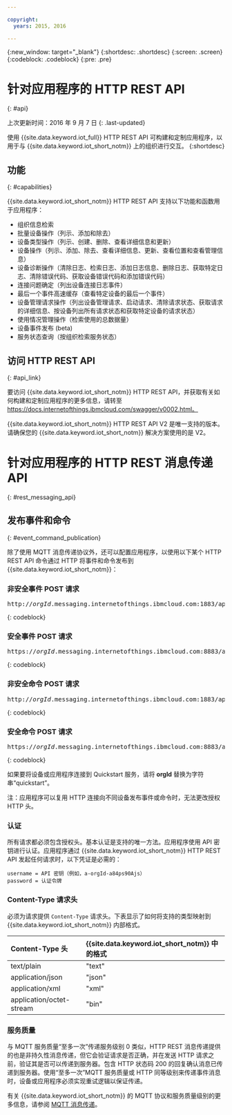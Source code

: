 ```yaml
---

copyright:
  years: 2015, 2016

---
```


{:new_window: target="_blank"}
{:shortdesc: .shortdesc}
{:screen: .screen}
{:codeblock: .codeblock}
{:pre: .pre}

# 针对应用程序的 HTTP REST API
{: #api}

上次更新时间：2016 年 9 月 7 日
{: .last-updated}

使用 {{site.data.keyword.iot_full}} HTTP REST API 可构建和定制应用程序，以用于与 {{site.data.keyword.iot_short_notm}} 上的组织进行交互。
{:shortdesc}

## 功能
{: #capabilities}

{{site.data.keyword.iot_short_notm}} HTTP REST API 支持以下功能和函数用于应用程序：

- 组织信息检索
- 批量设备操作（列示、添加和除去）
- 设备类型操作（列示、创建、删除、查看详细信息和更新）
- 设备操作（列示、添加、除去、查看详细信息、更新、查看位置和查看管理信息）
- 设备诊断操作（清除日志、检索日志、添加日志信息、删除日志、获取特定日志、清除错误代码、获取设备错误代码和添加错误代码）
- 连接问题确定（列出设备连接日志事件）
- 最后一个事件高速缓存（查看特定设备的最后一个事件）
- 设备管理请求操作（列出设备管理请求、启动请求、清除请求状态、获取请求的详细信息、按设备列出所有请求状态和获取特定设备的请求状态）
- 使用情况管理操作（检索使用的总数据量）
- 设备事件发布 (beta)
- 服务状态查询（按组织检索服务状态）

## 访问 HTTP REST API
{: #api_link}

要访问 {{site.data.keyword.iot_short_notm}} HTTP REST API，并获取有关如何构建和定制应用程序的更多信息，请转至 https://docs.internetofthings.ibmcloud.com/swagger/v0002.html。

{{site.data.keyword.iot_short_notm}} HTTP REST API V2 是唯一支持的版本。请确保您的 {{site.data.keyword.iot_short_notm}} 解决方案使用的是 V2。



# 针对应用程序的 HTTP REST 消息传递 API
{: #rest_messaging_api}

## 发布事件和命令
{: #event_command_publication}

除了使用 MQTT 消息传递协议外，还可以配置应用程序，以使用以下某个 HTTP REST API 命令通过 HTTP 将事件和命令发布到 {{site.data.keyword.iot_short_notm}}：

### 非安全事件 POST 请求
<pre class="pre">http://<var class="keyword varname">orgId</var>.messaging.internetofthings.ibmcloud.com:1883/api/v0002/application/types/<var class="keyword varname">typeId</var>/devices/<var class="keyword varname">deviceId</var>/events/<var class="keyword varname">eventId</var></pre>
{: codeblock}

### 安全事件 POST 请求
<pre class="pre">https://<var class="keyword varname">orgId</var>.messaging.internetofthings.ibmcloud.com:8883/api/v0002/application/types/<var class="keyword varname">typeId</var>/devices/<var class="keyword varname">deviceId</var>/events/<var class="keyword varname">eventId</var></pre>
{: codeblock}

### 非安全命令 POST 请求
<pre class="pre">http://<var class="keyword varname">orgId</var>.messaging.internetofthings.ibmcloud.com:1883/api/v0002/application/types/<var class="keyword varname">typeId</var>/devices/<var class="keyword varname">deviceId</var>/commands/<var class="keyword varname">eventId</var></pre>
{: codeblock}

### 安全命令 POST 请求
<pre class="pre">https://<var class="keyword varname">orgId</var>.messaging.internetofthings.ibmcloud.com:8883/api/v0002/application/types/<var class="keyword varname">typeId</var>/devices/<var class="keyword varname">deviceId</var>/commands/<var class="keyword varname">eventId</var></pre>
{: codeblock}

如果要将设备或应用程序连接到 Quickstart 服务，请将 **orgId** 替换为字符串“quickstart”。

注：应用程序可以复用 HTTP 连接向不同设备发布事件或命令时，无法更改授权 HTTP 头。

### 认证

所有请求都必须包含授权头。基本认证是支持的唯一方法。应用程序使用 API 密钥进行认证。应用程序通过 {{site.data.keyword.iot_short_notm}} HTTP REST API 发起任何请求时，以下凭证是必需的：

```
username = API 密钥（例如，a-orgId-a84ps90Ajs）
password = 认证令牌
```

### Content-Type 请求头

必须为请求提供 `Content-Type` 请求头。下表显示了如何将支持的类型映射到 {{site.data.keyword.iot_short_notm}} 内部格式。

|Content-Type 头|{{site.data.keyword.iot_short_notm}} 中的格式|
|:---|:---|
|text/plain|"text"
|application/json| "json"
|application/xml | "xml"
|application/octet-stream|"bin"

### 服务质量

与 MQTT 服务质量“至多一次”传递服务级别 0 类似，HTTP REST 消息传递提供的也是非持久性消息传递，但它会验证请求是否正确，并在发送 HTTP 请求之前，验证其是否可以传递到服务器。包含 HTTP 状态码 200 的回复确认消息已传递到服务器。使用“至多一次”MQTT 服务质量或 HTTP 同等级别来传递事件消息时，设备或应用程序必须实现重试逻辑以保证传递。


有关 {{site.data.keyword.iot_short_notm}} 的 MQTT 协议和服务质量级别的更多信息，请参阅 [MQTT 消息传递](../reference/mqtt/index.html)。
